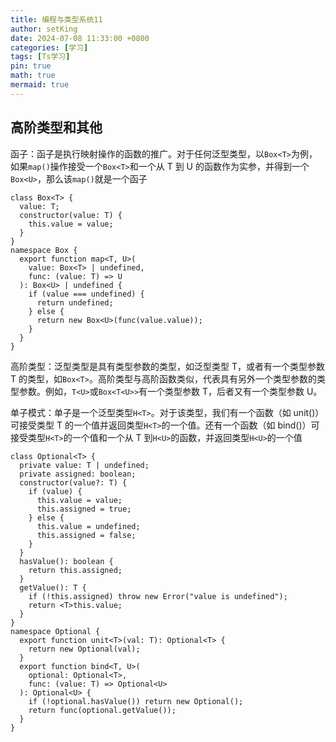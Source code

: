 ```yaml
---
title: 编程与类型系统11
author: setKing
date: 2024-07-08 11:33:00 +0800
categories: [学习]
tags: [Ts学习]
pin: true
math: true
mermaid: true
---
```


## 高阶类型和其他

函子：函子是执行映射操作的函数的推广。对于任何泛型类型，以`Box<T>`为例，如果`map()`操作接受一个`Box<T>`和一个从 T 到 U 的函数作为实参，并得到一个`Box<U>`，那么该`map()`就是一个函子

```
class Box<T> {
  value: T;
  constructor(value: T) {
    this.value = value;
  }
}
namespace Box {
  export function map<T, U>(
    value: Box<T> | undefined,
    func: (value: T) => U
  ): Box<U> | undefined {
    if (value === undefined) {
      return undefined;
    } else {
      return new Box<U>(func(value.value));
    }
  }
}
```

高阶类型：泛型类型是具有类型参数的类型，如泛型类型 T，或者有一个类型参数 T 的类型，如`Box<T>`。高阶类型与高阶函数类似，代表具有另外一个类型参数的类型参数。例如，`T<U>`或`Box<T<U>>`有一个类型参数 T，后者又有一个类型参数 U。

单子模式：单子是一个泛型类型`H<T>`。对于该类型，我们有一个函数（如 unit()）可接受类型 T 的一个值并返回类型`H<T>`的一个值。还有一个函数（如 bind()）可接受类型`H<T>`的一个值和一个从 T 到`H<U>`的函数，并返回类型`H<U>`的一个值

```
class Optional<T> {
  private value: T | undefined;
  private assigned: boolean;
  constructor(value?: T) {
    if (value) {
      this.value = value;
      this.assigned = true;
    } else {
      this.value = undefined;
      this.assigned = false;
    }
  }
  hasValue(): boolean {
    return this.assigned;
  }
  getValue(): T {
    if (!this.assigned) throw new Error("value is undefined");
    return <T>this.value;
  }
}
namespace Optional {
  export function unit<T>(val: T): Optional<T> {
    return new Optional(val);
  }
  export function bind<T, U>(
    optional: Optional<T>,
    func: (value: T) => Optional<U>
  ): Optional<U> {
    if (!optional.hasValue()) return new Optional();
    return func(optional.getValue());
  }
}

```
